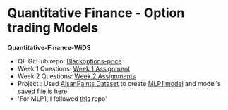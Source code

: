 # Quantitative Finance - Option trading Models
**Quantitative-Finance-WiDS**
- QF GitHub repo: [Blackoptions-price](https://github.com/Amish462004/Blackoptions-price)
- Week 1 Questions: [Week 1 Assignment](https://github.com/Amish462004/Blackoptions-price/tree/main/Week%201%20Assignment)
- Week 2 Questions: [Week 2 Assignments](https://github.com/Amish462004/Blackoptions-price/tree/main/Week%202%20Assignments)
- Project : Used [AisanPaints Dataset](https://github.com/shoryasethia/QF_WiDS/blob/main/ASIANPAINT_Dataset.xlsx) to create [MLP1 model](https://github.com/shoryasethia/QF_WiDS/blob/main/MLP1_AsianPaints.ipynb) and model's saved file is [here](https://github.com/shoryasethia/QF_WiDS/blob/main/MLP1-AsianPaints.h5)
- 'For MLP1, I followed [this](https://github.com/ycm/cs230-proj/tree/master/mlp1) repo'
